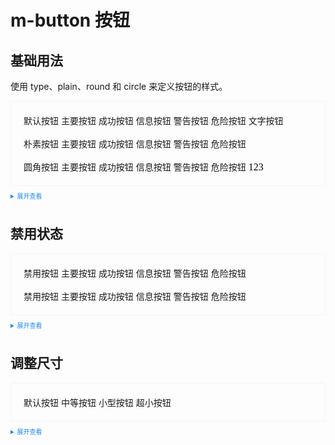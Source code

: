 <style scoped>
    .example{
        border: 1px solid #f5f5f5;
        border-radius: 5px;
        padding:20px
    }
    .m-button {
        margin:10px 5px !important
    }
    
    details > summary:first-of-type {
        font-size: 10px;
        padding: 8px 0;
        cursor: pointer;
        color: #1989fa;
    }
    a {
      all: initial
    }
    a:hover {
      all: initial
    }
</style>

# m-button 按钮

## 基础用法

使用 type、plain、round 和 circle 来定义按钮的样式。

<div class="example">
    <div>
        <m-button>默认按钮</m-button>
        <m-button icon="edit" type="primary">主要按钮</m-button>
        <m-button type="success">成功按钮</m-button>
        <m-button type="info">信息按钮</m-button>
        <m-button type="warning">警告按钮</m-button>
        <m-button type="danger">危险按钮</m-button>
        <m-button type="text">文字按钮</m-button>
        <br>
        <br>
        <m-button plain>朴素按钮</m-button>
        <m-button type="primary" plain>主要按钮</m-button>
        <m-button type="success" plain>成功按钮</m-button>
        <m-button type="info" plain>信息按钮</m-button>
        <m-button type="warning" plain>警告按钮</m-button>
        <m-button type="danger" plain>危险按钮</m-button>
        <br>
        <br>
        <m-button round>圆角按钮</m-button>
        <m-button type="primary" round>主要按钮</m-button>
        <m-button type="success" round>成功按钮</m-button>
        <m-button type="info" round>信息按钮</m-button>
        <m-button type="warning" round>警告按钮</m-button>
        <m-button type="danger" round>危险按钮</m-button>
        <a>123</a>
    </div>

</div>

<details>
<summary>展开查看</summary>

```vue
<template>
  <div>
    <m-button>默认按钮</m-button>
    <m-button type="primary">主要按钮</m-button>
    <m-button type="success">成功按钮</m-button>
    <m-button type="info">信息按钮</m-button>
    <m-button type="warning">警告按钮</m-button>
    <m-button type="danger">危险按钮</m-button>
    <m-button type="text">文字按钮</m-button>
    <br />
    <br />
    <m-button plain>朴素按钮</m-button>
    <m-button type="primary" plain>主要按钮</m-button>
    <m-button type="success" plain>成功按钮</m-button>
    <m-button type="info" plain>信息按钮</m-button>
    <m-button type="warning" plain>警告按钮</m-button>
    <m-button type="danger" plain>危险按钮</m-button>
    <br />
    <br />
    <m-button round>圆角按钮</m-button>
    <m-button type="primary" round>主要按钮</m-button>
    <m-button type="success" round>成功按钮</m-button>
    <m-button type="info" round>信息按钮</m-button>
    <m-button type="warning" round>警告按钮</m-button>
    <m-button type="danger" round>危险按钮</m-button>
  </div>
</template>
<script lang="ts" setup>
import { m-button } from "imm-ui";
</script>
<style>
.m-m-button {
  margin-right: 10px;
}
</style>
```

</details>

## 禁用状态

<div class="example">
    <div>
        <m-button disabled>禁用按钮</m-button>
        <m-button type="primary" disabled>主要按钮</m-button>
        <m-button type="success" disabled>成功按钮</m-button>
        <m-button type="info" disabled>信息按钮</m-button>
        <m-button type="warning" disabled>警告按钮</m-button>
        <m-button type="danger" disabled>危险按钮</m-button>
        <br>
        <br>
        <m-button disabled>禁用按钮</m-button>
        <m-button type="primary" disabled plain>主要按钮</m-button>
        <m-button type="success" disabled plain>成功按钮</m-button>
        <m-button type="info" disabled plain>信息按钮</m-button>
        <m-button type="warning" disabled plain>警告按钮</m-button>
        <m-button type="danger" disabled plain>危险按钮</m-button>
    </div>
</div>

<details>
<summary>展开查看</summary>

```vue
<template>
  <div>
    <m-button disabled>禁用按钮</m-button>
    <m-button type="primary" disabled>主要按钮</m-button>
    <m-button type="success" disabled>成功按钮</m-button>
    <m-button type="info" disabled>信息按钮</m-button>
    <m-button type="warning" disabled>警告按钮</m-button>
    <m-button type="danger" disabled>危险按钮</m-button>
    <br />
    <br />
    <m-button disabled>禁用按钮</m-button>
    <m-button type="primary" disabled plain>主要按钮</m-button>
    <m-button type="success" disabled plain>成功按钮</m-button>
    <m-button type="info" disabled plain>信息按钮</m-button>
    <m-button type="warning" disabled plain>警告按钮</m-button>
    <m-button type="danger" disabled plain>危险按钮</m-button>
  </div>
</template>
<script lang="ts" setup>
import { m-button } from "kitty-ui";
</script>
<style>
.m-m-button {
  margin-right: 10px;
}
</style>
```

</details>

## 调整尺寸

<div class="example">
    <div>
        <m-button>默认按钮</m-button>
        <m-button size="medium">中等按钮</m-button>
        <m-button size="small">小型按钮</m-button>
        <m-button size="mini">超小按钮</m-button>
    </div>
</div>

<details>
<summary>展开查看</summary>

```vue
<template>
  <div>
    <m-button>默认按钮</m-button>
    <m-button size="medium">中等按钮</m-button>
    <m-button size="small">小型按钮</m-button>
    <m-button size="mini">超小按钮</m-button>
  </div>
</template>
<script lang="ts" setup>
import { m-button } from "imm-ui";
</script>
<style>
.m-m-button {
  margin-right: 10px;
}
</style>
```

</details>
